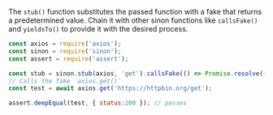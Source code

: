The `stub()` function substitutes the passed function with a fake that returns a predetermined value.
Chain it with other sinon functions like `callsFake()` and `yieldsTo()` to provide it with the desired process.

```javascript
const axios = require('axios');
const sinon = require('sinon');
const assert = require('assert');

const stub = sinon.stub(axios, 'get').callsFake(() => Promise.resolve({ status: 200 }));
// Calls the fake `axios.get()`
const test = await axios.get('https://httpbin.org/get');

assert.deepEqual(test, { status:200 }); // passes
```
